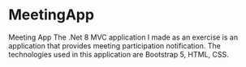 # MeetingApp
Meeting App
The .Net 8 MVC application I made as an exercise is an application that provides meeting participation notification. The technologies used in this application are Bootstrap 5, HTML, CSS.
